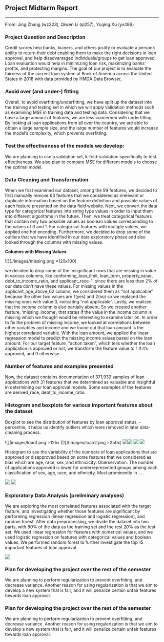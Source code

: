 ## Project Midterm Report
--- 
From: Jing Zhang (wz223), Qiwen Li (ql257), Yuqing Xu (yx486)

### Project Question and Description
Credit scores help banks, loaners, and others justify or evaluate a person’s ability to return their debt enabling them to make the right decisions in loan approval, and help disadvantaged individuals/groups to get loan approved. Loan evaluation would help in minimizing loan risk, maximizing banks’ profits, and protecting margins. The goal of our project is to evaluate the fairness of the current loan system at Bank of America across the United States in 2018 with data provided by HMDA Data Browser, 
### Avoid over (and under-) fitting
Overall, to avoid overfitting/underfitting, we have split up the dataset into the training and testing set in which we will apply validation methods such as examining MSE in training data and testing data.
Considering that we have a large amount of features, we are less concerned with underfitting. By looking at loan applications from all over the country, we are able to obtain a large sample size, and the large number of features would increase the model’s complexity, which prevents overfitting.
### Test the effectiveness of the models we develop:
We are planning to use a validation set, k-fold-validation specifically to test effectiveness. We also plan to compare MSE for different models to choose the optimal model.
### Data Cleaning and Transformation

When we first examined our dataset, among the 99 features, we decided to first manually remove 63 features that we considered as irrelevant or duplicate information based on the feature definition and possible values of each feature presented on the data field website.
Next, we convert the data type for categorical features into string type values in order to input them into different algorithms in the future. Then, we treat categorical features that contain only two possible values as boolean values corresponding to the values of 0 and 1. For categorical features with multiple values, we applied one hot encoding. Furthermore, we decided to drop some of the outliers that we have identified in our data exploratory phase and also looked through the columns with missing values.

 **Columns with Missing Values**
 
![](./images/missing.png =120x100)

we decided to drop some of the insignificant rows that are missing in value in various columns, like conforming_loan_limit, loan_term, property_value, debt_to_income_ratio, and applicant_race-1, since there are less than 2% of our data don’t have these values. For missing values in the applicant_age_above_62 column, we considered them as “not applicable” because the other two values are 1(yes) and 2(no) so we replaced the missing ones with value 3, indicating “not applicable”. Lastly, we realized that the income column is also partially absent. So we created another feature, ‘missing_income’, that states if the value in the income column is missing which we thought would be interesting to examine later on. In order to fix the problem of missing income, we looked at correlations between other variables and income and we found out that loan amount is the highest correlated variable. With the loan amount, we applied the linear regression model to predict the missing income values based on the loan amount. 
For our target feature, “action taken”, which tells whether the loan application is approved or not, we transform the feature value to 1 if it’s approved, and 0 otherwise.

### Number of features and examples presented

Now, the dataset contains documentation of 371,930 samples of loan applications with 31 features that we determined as valuable and insightful in determining our loan approval models. Some examples of the features are derived_race, debt_to_income_ratio. 
### Histogram and boxplots for various important features about the dataset

Boxplot to see the distribution of features by loan approval status, - percentile, it helps us identify outliers which were removed in later data-cleaning process.

![](images/loan1.png =125x )|![](images/loan2.png =250x)
![](images/income1.png)![](images/income2.png)
![](images/property1.png) ![](images/property2.png)

Histogram to see the variability of the numbers of loan applications that are approved or disapproved based on some features that we considered as bias which are age, race, sex, and ethnicicity. 
Oberservation: The number of applications approved is lower for underrepresented groups among each classification of sex, age, race, and ethnicity. Most prominently in ….

![](images/hist1.png)
![](images/hist2.png)

### Exploratory Data Analysis (preliminary analyses)
We are exploring the most correlated features associated with the target feature, and investigating whether those features are significant by performing regression (linear regression and logistic regression), and random forest. 
After data preprocessing, we divide the dataset into two parts, with 80% of the data as the training set and the rest 20% as the test set.  We used linear regression for features with  numerical values, and we used logistic regression on features with categorical values and boolean values. 
We performed random forest to further investigate the top 15 important features of loan approval.

![](images/randomforest.png) 

### Plan for developing the project over the rest of the semester

We are planning to perform regularization to prevent overfitting, and decrease variance. Another reason for using regularization is that we aim to develop a new system that is fair, and it will penalize certain unfair features towards loan approval.

### Plan for developing the project over the rest of the semester
We are planning to perform regularization to prevent overfitting, and decrease variance. Another reason for using regularization is that we aim to develop a new system that is fair, and it will penalize certain unfair features towards loan approval.


